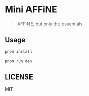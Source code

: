 # Mini AFFiNE

> AFFiNE, but only the essentials.

## Usage

```bash
pnpm install

pnpm run dev
```

## LICENSE

MIT
